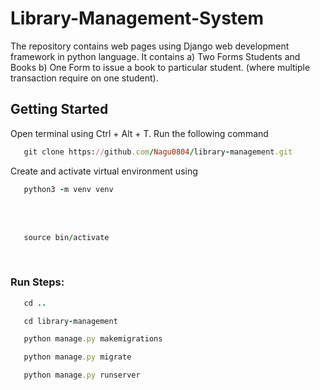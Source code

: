 # Library-Management-System

The repository contains web pages using Django web development framework in python language. It contains
  a) Two Forms Students and Books 
  b) One Form to issue a book to particular student. (where multiple transaction require on one student).
 
## Getting Started
 

Open terminal using Ctrl + Alt + T. Run the following command <br>
```ruby 
   git clone https://github.com/Nagu0804/library-management.git
```

Create and activate virtual environment using <br>
```ruby
   python3 -m venv venv
```
<br>

<br>

```ruby 
   source bin/activate
``` 
<br>

### Run Steps:
```ruby 
   cd ..
```

```ruby 
   cd library-management
```


```ruby 
   python manage.py makemigrations
```

```ruby 
   python manage.py migrate
``` 

```ruby 
   python manage.py runserver
``` 
